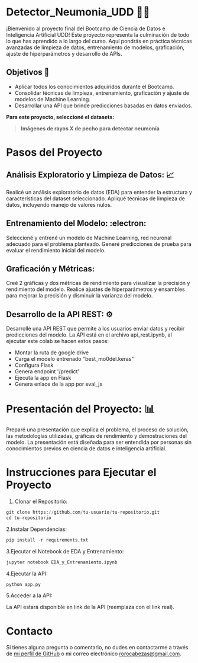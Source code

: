 # Detector_Neumonia_UDD :scientist:

¡Bienvenido al proyecto final del Bootcamp de Ciencia de Datos e Inteligencia Artificial UDD! Este proyecto representa la culminación de todo lo que has aprendido a lo largo del curso. Aquí pondrás en práctica técnicas avanzadas de limpieza de datos, entrenamiento de modelos, graficación, ajuste de hiperparámetros y desarrollo de APIs.


## Objetivos  :dart:
 - Aplicar todos los conocimientos adquiridos durante el Bootcamp.
 - Consolidar técnicas de limpieza, entrenamiento, graficación y ajuste de modelos de Machine Learning.
 - Desarrollar una API que brinde predicciones basadas en datos enviados.

**Para este proyecto, seleccioné el datasets:** 

> **Imágenes de rayos X de pecho para detectar neumonía**

# Pasos del Proyecto

## Análisis Exploratorio y Limpieza de Datos: :chart_with_upwards_trend:

Realicé un análisis exploratorio de datos (EDA) para entender la estructura y características del dataset seleccionado.
Apliqué técnicas de limpieza de datos, incluyendo manejo de valores nulos.

## Entrenamiento del Modelo: :electron:
Seleccioné y entrené un modelo de Machine Learning, red neuronal adecuado para el problema planteado.
Generé predicciones de prueba para evaluar el rendimiento inicial del modelo.

## Graficación y Métricas:

Creé 2 gráficas y dos métricas de rendimiento para visualizar la precisión y rendimiento del modelo.
Realicé ajustes de hiperparámetros y ensambles para mejorar la precisión y disminuir la varianza del modelo.

## Desarrollo de la API REST: :gear:

Desarrollé una API REST que permite a los usuarios enviar datos y recibir predicciones del modelo.
La API está en el archivo api_rest.ipynb, al ejecutar este colab se hacen estos pasos:
 - Montar la ruta de google drive
 - Carga el modelo entrenado "best_mo0del.keras"
 - Configura Flask
 - Genera endpoint '/predict'
 - Ejecuta la app en Flask
 - Genera enlace de la app por eval_js

# Presentación del Proyecto: :bar_chart:

Preparé una presentación que explica el problema, el proceso de solución, las metodologías utilizadas, gráficas de rendimiento y demostraciones del modelo.
La presentación está diseñada para ser entendida por personas sin conocimientos previos en ciencia de datos e inteligencia artificial.

# Instrucciones para Ejecutar el Proyecto

1. Clonar el Repositorio:
```python
git clone https://github.com/tu-usuario/tu-repositorio.git
cd tu-repositorio
```

2.Instalar Dependencias:
```python
pip install -r requirements.txt
```

3.Ejecutar el Notebook de EDA y Entrenamiento:
```python
jupyter notebook EDA_y_Entrenamiento.ipynb
```

4.Ejecutar la API:
```python
python app.py
```

5.Acceder a la API:


La API estará disponible en link de la API (reemplaza con el link real).

# Contacto
Si tienes alguna pregunta o comentario, no dudes en contactarme a través de [mi perfil de GitHub](https://github.com/rorocabezas) o mi correo electrónico [rorocabezas@gmail.com](mailto:rorocabezas@gmail.com).
